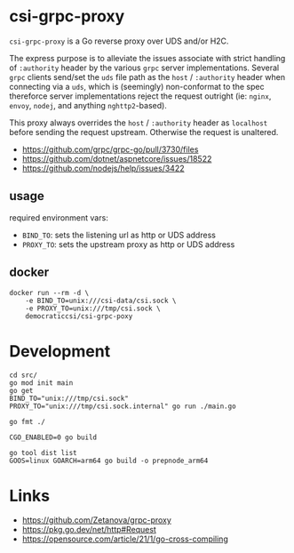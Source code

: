 # csi-grpc-proxy

`csi-grpc-proxy` is a Go reverse proxy over UDS and/or H2C.

The express purpose is to alleviate the issues associate with strict handling
of `:authority` header by the various `grpc` server implementations. Several
`grpc` clients send/set the `uds` file path as the `host` / `:authority` header
when connecting via a `uds`, which is (seemingly) non-conformat to the spec
thereforce server implementations reject the request outright (ie: `nginx`,
`envoy`, `nodej`, and anything `nghttp2`-based).

This proxy always overrides the `host` / `:authority` header as `localhost`
before sending the request upstream. Otherwise the request is unaltered.

- https://github.com/grpc/grpc-go/pull/3730/files
- https://github.com/dotnet/aspnetcore/issues/18522
- https://github.com/nodejs/help/issues/3422

## usage

required environment vars:

- `BIND_TO`: sets the listening url as http or UDS address
- `PROXY_TO`: sets the upstream proxy as http or UDS address

## docker

```
docker run --rm -d \
    -e BIND_TO=unix:///csi-data/csi.sock \
    -e PROXY_TO=unix:///tmp/csi.sock \
    democraticcsi/csi-grpc-poxy
```

# Development

```
cd src/
go mod init main
go get
BIND_TO="unix:///tmp/csi.sock" PROXY_TO="unix:///tmp/csi.sock.internal" go run ./main.go

go fmt ./

CGO_ENABLED=0 go build

go tool dist list
GOOS=linux GOARCH=arm64 go build -o prepnode_arm64
```

# Links

- https://github.com/Zetanova/grpc-proxy
- https://pkg.go.dev/net/http#Request
- https://opensource.com/article/21/1/go-cross-compiling
